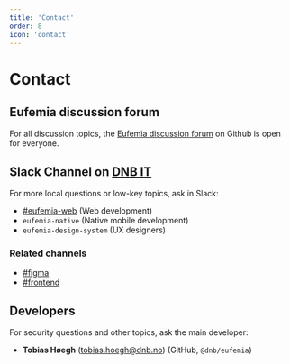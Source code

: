 ```yaml
---
title: 'Contact'
order: 8
icon: 'contact'
---
```


# Contact

## Eufemia discussion forum

For all discussion topics, the [Eufemia discussion forum](https://github.com/gatsbyjs/gatsby/discussions) on Github is open for everyone.

## Slack Channel on [DNB IT](https://dnb-it.slack.com)

For more local questions or low-key topics, ask in Slack:

- [#eufemia-web](https://dnb-it.slack.com/archives/CMXABCHEY) (Web development)
- `eufemia-native` (Native mobile development)
- `eufemia-design-system` (UX designers)

### Related channels

- [#figma](https://dnb-it.slack.com/archives/CEA5N836V)
- [#frontend](https://dnb-it.slack.com/archives/CFC7QK21E)

## Developers

For security questions and other topics, ask the main developer:

- **Tobias Høegh** (tobias.hoegh@dnb.no) (GitHub, `@dnb/eufemia`)
